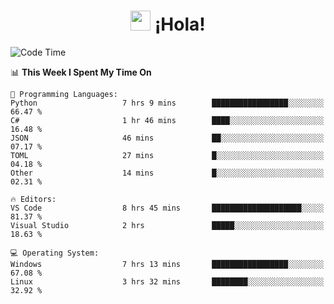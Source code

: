 <div align="center"><h1><img src="https://github.com/blackcater/blackcater/raw/main/images/Hi.gif" height="32"/> ¡Hola!</h1>
</div>

<!--START_SECTION:waka-->
![Code Time](http://img.shields.io/badge/Code%20Time-662%20hrs%202%20mins-blue)

📊 **This Week I Spent My Time On** 

```text
💬 Programming Languages: 
Python                   7 hrs 9 mins        █████████████████░░░░░░░░   66.47 % 
C#                       1 hr 46 mins        ████░░░░░░░░░░░░░░░░░░░░░   16.48 % 
JSON                     46 mins             ██░░░░░░░░░░░░░░░░░░░░░░░   07.17 % 
TOML                     27 mins             █░░░░░░░░░░░░░░░░░░░░░░░░   04.18 % 
Other                    14 mins             █░░░░░░░░░░░░░░░░░░░░░░░░   02.31 % 

🔥 Editors: 
VS Code                  8 hrs 45 mins       ████████████████████░░░░░   81.37 % 
Visual Studio            2 hrs               █████░░░░░░░░░░░░░░░░░░░░   18.63 % 

💻 Operating System: 
Windows                  7 hrs 13 mins       █████████████████░░░░░░░░   67.08 % 
Linux                    3 hrs 32 mins       ████████░░░░░░░░░░░░░░░░░   32.92 % 
```


<!--END_SECTION:waka-->